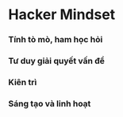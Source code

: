 # Hacker Mindset

### Tính tò mò, ham học hỏi

### Tư duy giải quyết vấn đề

### Kiên trì

### Sáng tạo và linh hoạt